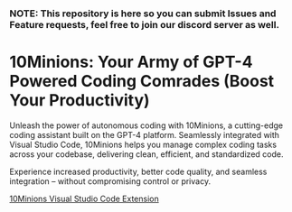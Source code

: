 ### NOTE: This repository is here so you can submit Issues and Feature requests, feel free to join our discord server as well.

# 10Minions: Your Army of GPT-4 Powered Coding Comrades (Boost Your Productivity)

Unleash the power of autonomous coding with 10Minions, a cutting-edge coding assistant built on the GPT-4 platform. Seamlessly integrated with Visual Studio Code, 10Minions helps you manage complex coding tasks across your codebase, delivering clean, efficient, and standardized code.

Experience increased productivity, better code quality, and seamless integration – without compromising control or privacy.

[10Minions Visual Studio Code Extension](https://marketplace.visualstudio.com/items?itemName=10Clouds.10minions)
